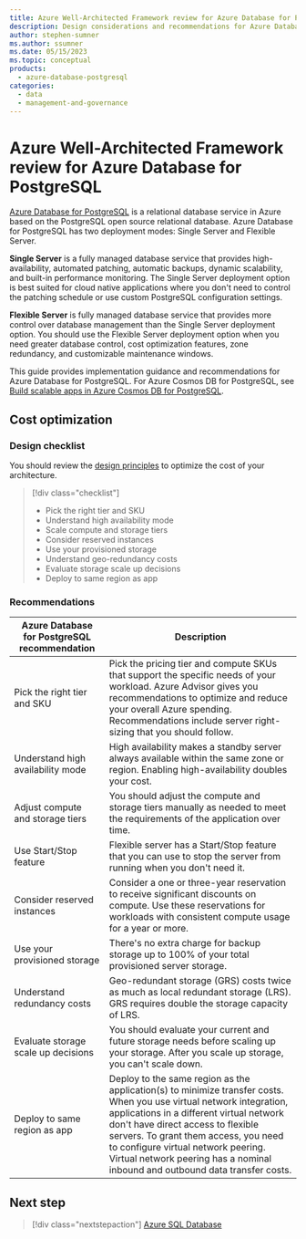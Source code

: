 ```yaml
---
title: Azure Well-Architected Framework review for Azure Database for PostgreSQL
description: Design considerations and recommendations for Azure Database for PostgreSQL
author: stephen-sumner
ms.author: ssumner
ms.date: 05/15/2023
ms.topic: conceptual
products:
  - azure-database-postgresql
categories:
  - data
  - management-and-governance
---
```


# Azure Well-Architected Framework review for Azure Database for PostgreSQL

[Azure Database for PostgreSQL](/azure/postgresql/overview) is a relational database service in Azure based on the PostgreSQL open source relational database. Azure Database for PostgreSQL has two deployment modes: Single Server and Flexible Server.

**Single Server** is a fully managed database service that provides high-availability, automated patching, automatic backups, dynamic scalability, and built-in performance monitoring. The Single Server deployment option is best suited for cloud native applications where you don't need to control the patching schedule or use custom PostgreSQL configuration settings.

**Flexible Server** is fully managed database service that provides more control over database management than the Single Server deployment option. You should use the Flexible Server deployment option when you need greater database control, cost optimization features, zone redundancy, and customizable maintenance windows.

This guide provides implementation guidance and recommendations for Azure Database for PostgreSQL. For Azure Cosmos DB for PostgreSQL, see [Build scalable apps in Azure Cosmos DB for PostgreSQL](/azure/cosmos-db/postgresql/quickstart-build-scalable-apps-overview).

## Cost optimization

### Design checklist

You should review the [design principles](../cost-optimization/principles.md) to optimize the cost of your architecture.

> [!div class="checklist"]
> - Pick the right tier and SKU
> - Understand high availability mode
> - Scale compute and storage tiers
> - Consider reserved instances
> - Use your provisioned storage
> - Understand geo-redundancy costs
> - Evaluate storage scale up decisions
> - Deploy to same region as app

### Recommendations

Azure Database for PostgreSQL recommendation | Description
| --- | --- |
| Pick the right tier and SKU | Pick the pricing tier and compute SKUs that support the specific needs of your workload. Azure Advisor gives you recommendations to optimize and reduce your overall Azure spending. Recommendations include server right-sizing that you should follow. |
| Understand high availability mode | High availability makes a standby server always available within the same zone or region. Enabling high-availability doubles your cost. |
| Adjust compute and storage tiers | You should adjust the compute and storage tiers manually as needed to meet the requirements of the application over time.
| Use Start/Stop feature | Flexible server has a Start/Stop feature that you can use to stop the server from running when you don't need it.
| Consider reserved instances | Consider a one or three-year reservation to receive significant discounts on compute. Use these reservations for workloads with consistent compute usage for a year or more. |
| Use your provisioned storage | There's no extra charge for backup storage up to 100% of your total provisioned server storage.
| Understand redundancy costs | Geo-redundant storage (GRS) costs twice as much as local redundant storage (LRS). GRS requires double the storage capacity of LRS.
| Evaluate storage scale up decisions | You should evaluate your current and future storage needs before scaling up your storage. After you scale up storage, you can't scale down.
| Deploy to same region as app | Deploy to the same region as the application(s) to minimize transfer costs. When you use virtual network integration, applications in a different virtual network don't have direct access to flexible servers. To grant them access, you need to configure virtual network peering. Virtual network peering has a nominal inbound and outbound data transfer costs.

## Next step

> [!div class="nextstepaction"]
> [Azure SQL Database](azure-sql-database-well-architected-framework.md)

